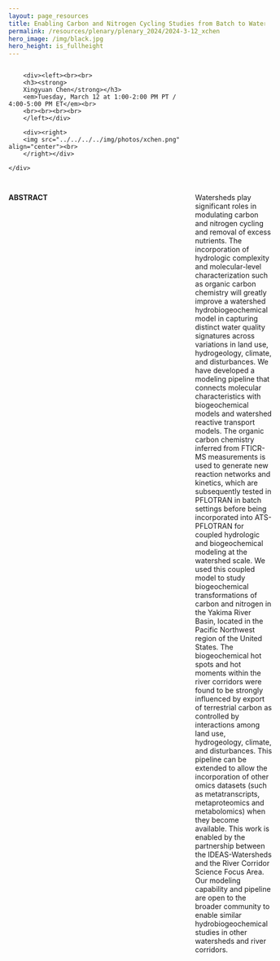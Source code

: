 ```yaml
---
layout: page_resources
title: Enabling Carbon and Nitrogen Cycling Studies from Batch to Watershed Scales
permalink: /resources/plenary/plenary_2024/2024-3-12_xchen
hero_image: /img/black.jpg
hero_height: is_fullheight
---
```

<style>
    .wrapper {
        display:grid;
        grid-template-columns: 70% 30%;
        grid-gap: 1em;
        text-align:left;
        vertical-align:middle;
    }
    .wrapper > div{
        padding: 1em;
    }
    .wrapper > div:nth-child(odd){
    }
</style>

<body>
    <div class = "wrapper">

    	<div><left><br><br>
        <h3><strong>
        Xingyuan Chen</strong></h3>
        <em>Tuesday, March 12 at 1:00-2:00 PM PT / 4:00-5:00 PM ET</em><br>
        <br><br><br><br>
        </left></div>

        <div><right>
        <img src="../../../../img/photos/xchen.png" align="center"><br>
        </right></div>

    </div>
</body>

<br><br>

**ABSTRACT**

Watersheds play significant roles in modulating carbon and nitrogen cycling and removal of excess nutrients. The incorporation of hydrologic complexity and molecular-level characterization such as organic carbon chemistry will greatly improve a watershed hydrobiogeochemical model in capturing distinct water quality signatures across variations in land use, hydrogeology, climate, and disturbances. We have developed a modeling pipeline that connects molecular characteristics with biogeochemical models and watershed reactive transport models. The organic carbon chemistry inferred from FTICR-MS measurements is used to generate new reaction networks and kinetics, which are subsequently tested in PFLOTRAN in batch settings before being incorporated into ATS-PFLOTRAN for coupled hydrologic and biogeochemical modeling at the watershed scale. We used this coupled model to study biogeochemical transformations of carbon and nitrogen in the Yakima River Basin, located in the Pacific Northwest region of the United States. The biogeochemical hot spots and hot moments within the river corridors were found to be strongly influenced by export of terrestrial carbon as controlled by interactions among land use, hydrogeology, climate, and disturbances. This pipeline can be extended to allow the incorporation of other omics datasets (such as metatranscripts, metaproteomics and metabolomics) when they become available. This work is enabled by the partnership between the IDEAS-Watersheds and the River Corridor Science Focus Area. Our modeling capability and pipeline are open to the broader community to enable similar hydrobiogeochemical studies in other watersheds and river corridors.